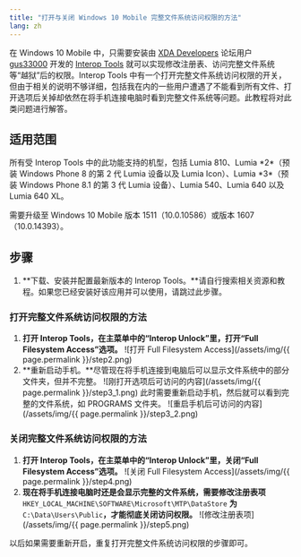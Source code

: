 ```yaml
---
title: "打开与关闭 Windows 10 Mobile 完整文件系统访问权限的方法"
lang: zh
---
```


在 Windows 10 Mobile 中，只需要安装由 [XDA Developers](http://forum.xda-developers.com) 论坛用户 [gus33000](http://forum.xda-developers.com/member.php?u=7651894) 开发的 [Interop Tools](http://forum.xda-developers.com/windows-10-mobile/windows-10-mobile-apps-and-games/app-interop-tools-versatile-registry-t3445271) 就可以实现修改注册表、访问完整文件系统等“越狱”后的权限。Interop Tools 中有一个打开完整文件系统访问权限的开关，但由于相关的说明不够详细，包括我在内的一些用户遭遇了不能看到所有文件、打开选项后关掉却依然在将手机连接电脑时看到完整文件系统等问题。此教程将对此类问题进行解答。

## 适用范围

所有受 Interop Tools 中的此功能支持的机型，包括 Lumia 810、Lumia \*2\*（预装 Windows Phone 8 的第 2 代 Lumia 设备以及 Lumia Icon）、Lumia \*3\*（预装 Windows Phone 8.1 的第 3 代 Lumia 设备）、Lumia 540、Lumia 640 以及 Lumia 640 XL。

需要升级至 Windows 10 Mobile 版本 1511（10.0.10586）或版本 1607（10.0.14393）。

## 步骤

1. **下载、安装并配置最新版本的 Interop Tools。**请自行搜索相关资源和教程。如果您已经安装好该应用并可以使用，请跳过此步骤。

### 打开完整文件系统访问权限的方法

1. **打开 Interop Tools，在主菜单中的“Interop Unlock”里，打开“Full Filesystem Access”选项。**
![打开 Full Filesystem Access](/assets/img/{{ page.permalink }}/step2.png)
2. **重新启动手机。**尽管现在将手机连接到电脑后可以显示文件系统中的部分文件夹，但并不完整。
![刚打开选项后可访问的内容](/assets/img/{{ page.permalink }}/step3_1.png)
此时需要重新启动手机，然后就可以看到完整的文件系统，如 PROGRAMS 文件夹。
![重启手机后可访问的内容](/assets/img/{{ page.permalink }}/step3_2.png)

### 关闭完整文件系统访问权限的方法

1. **打开 Interop Tools，在主菜单中的“Interop Unlock”里，关闭“Full Filesystem Access”选项。**
![关闭 Full Filesystem Access](/assets/img/{{ page.permalink }}/step4.png)
2. **现在将手机连接电脑时还是会显示完整的文件系统，需要修改注册表项** `HKEY_LOCAL_MACHINE\SOFTWARE\Microsoft\MTP\DataStore` **为** `C:\Data\Users\Public`**，才能彻底关闭访问权限。**
![修改注册表项](/assets/img/{{ page.permalink }}/step5.png)

以后如果需要重新开启，重复打开完整文件系统访问权限的步骤即可。
